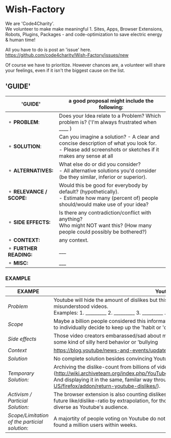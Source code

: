 # Wish-Factory
We are 'Code4Charity'.  
We volunteer to make make meaningful 1. Sites, Apps, Browser Extensions, Robots, Plugins, Packages - and code-optimization to save electric energy & human time!

All you have to do is post an 'issue' here.  https://github.com/code4charity/Wish-Factory/issues/new

Of course we have to prioritize.  However chances are, a volunteer will share your feelings, even if it isn't the biggest cause on the list.

## 'GUIDE' 
'GUIDE'    |  a good proposal might include the following:
------------ | ----------
⚬ **PROBLEM**: | Does your Idea relate to a Problem? Which problem is? ('I'm always frustrated when ____ )
⚬ **SOLUTION**: | Can you imagine a solution? - A clear and concise description of what you look for.  <br> - Please add screenshots or sketches if it makes any sense at all
⚬ **ALTERNATIVES:** | What else do or did you consider? <br> - All alternative solutions you'd consider (be they similar, inferior or superior).
⚬ **RELEVANCE / SCOPE:** | Would this be good for everybody by default? (hypothetically). <br> - Estimate how many (percent of) people should/would make use of your idea?
⚬ **SIDE EFFECTS:** | Is there any contradiction/conflict with anything? <br>  Who might NOT want this? (How many people could possibly be bothered?)  
⚬ **CONTEXT:** | any context.
⚬ **FURTHER READING:** | ___
⚬ **MISC:** | ___


### EXAMPLE 

EXAMPE |  Youtube Dislike Count    
------------ | -------------   
*Problem*     | Youtube will hide the amount of dislikes but this used to help me quickly identify some controversial, bad or misunderstood videos.   <br> Examples: 1. _________  2. _________ 3. _________   ............
*Scope*       | Maybe a billion people considered this information repeatedly before, so it might be worth for many of them to individually decide to keep up the 'habit or 'declutter. 
*Side effects*| Those video creators embarassed/sad about many dislikes. Which can be serious down-votes as well as some kind of silly herd behavior or 'bullying        
*Context*     | https://blog.youtube/news-and-events/update-to-youtube/
*Solution*    | No complete solution besides convincing Youtube to undo.  
*Temporary Solution:* | Archiving the dislike-count from billions of videos (http://wiki.archiveteam.org/index.php/YouTube#Removal_of_public_video_dislikes_.28December_2021.29)<br> And displaying it in the same, familar way through a browser extension. (https://addons.mozilla.org/en-US/firefox/addon/return-youtube-dislikes/). 
*Activism / <br> Particial Solution:* | The browser extension is also counting dislikes of their users, which might allow them to closely guess the future like/dislike-ratio by extrapolation, for those videos, where the group of extension users is similarily diverse as Youtube's audience.
*Scope/Limitation of the particial solution*: | A majortity of people voting on Youtube do not yet decide to install any browser Extensions. However this found a million users within weeks.








